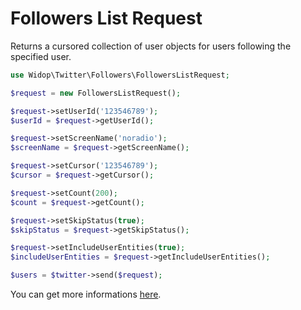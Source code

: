 # Followers List Request

Returns a cursored collection of user objects for users following the specified user.

``` php
use Widop\Twitter\Followers\FollowersListRequest;

$request = new FollowersListRequest();

$request->setUserId('123546789');
$userId = $request->getUserId();

$request->setScreenName('noradio');
$screenName = $request->getScreenName();

$request->setCursor('123546789');
$cursor = $request->getCursor();

$request->setCount(200);
$count = $request->getCount();

$request->setSkipStatus(true);
$skipStatus = $request->getSkipStatus();

$request->setIncludeUserEntities(true);
$includeUserEntities = $request->getIncludeUserEntities();

$users = $twitter->send($request);
```

You can get more informations [here](https://dev.twitter.com/docs/api/1.1/get/followers/list).
